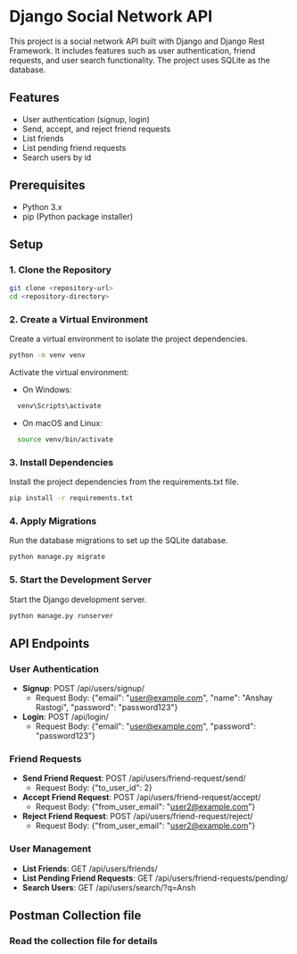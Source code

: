 # Django Social Network API

This project is a social network API built with Django and Django Rest Framework. It includes features such as user authentication, friend requests, and user search functionality. The project uses SQLite as the database.

## Features

- User authentication (signup, login)
- Send, accept, and reject friend requests
- List friends
- List pending friend requests
- Search users by id

## Prerequisites

- Python 3.x
- pip (Python package installer)

## Setup

### 1. Clone the Repository

```bash
git clone <repository-url>
cd <repository-directory>
```
### 2. Create a Virtual Environment
Create a virtual environment to isolate the project dependencies.
```bash
python -m venv venv
```
Activate the virtual environment:
- On Windows:
  
```bash
  venv\Scripts\activate
  ```
- On macOS and Linux:
  
```bash
  source venv/bin/activate
  ```
### 3. Install Dependencies
Install the project dependencies from the requirements.txt file.
```bash
pip install -r requirements.txt
```
### 4. Apply Migrations
Run the database migrations to set up the SQLite database.
```bash
python manage.py migrate
```
### 5. Start the Development Server
Start the Django development server.
```bash
python manage.py runserver
```
## API Endpoints
### User Authentication
- **Signup**: POST /api/users/signup/
  - Request Body: {"email": "user@example.com", "name": "Anshay Rastogi", "password": "password123"}
- **Login**: POST /api/login/
  - Request Body: {"email": "user@example.com", "password": "password123"}
### Friend Requests
- **Send Friend Request**: POST /api/users/friend-request/send/
  - Request Body: {"to_user_id": 2}
- **Accept Friend Request**: POST /api/users/friend-request/accept/
  - Request Body: {"from_user_email": "user2@example.com"}
- **Reject Friend Request**: POST /api/users/friend-request/reject/
  - Request Body: {"from_user_email": "user2@example.com"}
### User Management
- **List Friends**: GET /api/users/friends/
- **List Pending Friend Requests**: GET /api/users/friend-requests/pending/
- **Search Users**: GET /api/users/search/?q=Ansh
## Postman Collection file
### Read the collection file for details

